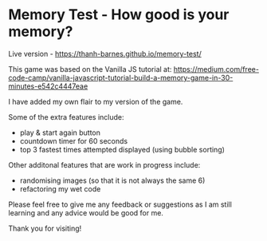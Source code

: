 # Memory Test - How good is your memory?
Live version - https://thanh-barnes.github.io/memory-test/

This game was based on the Vanilla JS tutorial at:
https://medium.com/free-code-camp/vanilla-javascript-tutorial-build-a-memory-game-in-30-minutes-e542c4447eae

I have added my own flair to my version of the game. 

Some of the extra features include:
- play & start again button
- countdown timer for 60 seconds
- top 3 fastest times attempted displayed (using bubble sorting)

Other additonal features that are work in progress include:
- randomising images (so that it is not always the same 6)
- refactoring my wet code 

Please feel free to give me any feedback or suggestions as I am still learning and any advice would be good for me.

Thank you for visiting!
